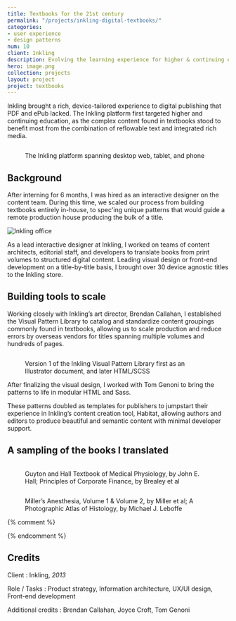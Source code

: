 ```yaml
---
title: Textbooks for the 21st century
permalink: "/projects/inkling-digital-textbooks/"
categories:
- user experience
- design patterns
num: 10
client: Inkling
description: Evolving the learning experience for higher & continuing education
hero: image.png
collection: projects
layout: project
project: textbooks
---
```


Inkling brought a rich, device-tailored experience to digital publishing that PDF and ePub lacked. The Inkling platform first targeted higher and continuing education, as the complex content found in textbooks stood to benefit most from the combination of reflowable text and integrated rich media.

<figure class="fullbleed">
<img
srcset="{{ "/assets/images/inkling-textbooks/inkling-platforms-2.jpg" | relative_url }} 1x, {{ "/assets/images/inkling-textbooks/inkling-platforms-2.jpg" | relative_url }} 2x"
src="{{ "/assets/images/inkling-textbooks/inkling-platforms-2.jpg" | relative_url }}"
alt=""
/>
<figcaption>
<p>The Inkling platform spanning desktop web, tablet, and phone</p>
</figcaption>
</figure>

## Background
After interning for 6 months, I was hired as an interactive designer on the content team. During this time, we scaled our process from building textbooks entirely in-house, to spec'ing unique patterns that would guide a remote production house producing the bulk of a title.

![Inkling office](/assets/images/inkling-textbooks/inkling-office-1.jpg)

As a lead interactive designer at Inkling, I worked on teams of content architects, editorial staff, and developers to translate books from print volumes to structured digital content. Leading visual design or front-end development on a title-by-title basis, I brought over 30 device agnostic titles to the Inkling store.


## Building tools to scale
Working closely with Inkling’s art director, Brendan Callahan, I established the Visual Pattern Library to catalog and standardize content groupings commonly found in textbooks, allowing us to scale production and reduce errors by overseas vendors for titles spanning multiple volumes and hundreds of pages.

<figure class="fullbleed">
<img
srcset="{{ "/assets/images/inkling-textbooks/visual-pattern-library.jpg" | relative_url }} 1x, {{ "/assets/images/inkling-textbooks/visual-pattern-library@2x.jpg" | relative_url }} 2x"
src="{{ "/assets/images/inkling-textbooks/visual-pattern-library.jpg" | relative_url }}"
alt=""
/>
<figcaption>
<p>Version 1 of the Inkling Visual Pattern Library first as an Illustrator document, and later HTML/SCSS</p>
</figcaption>
</figure>
<!-- ![Process photos/screencaps]() -->

After finalizing the visual design, I worked with Tom Genoni to bring the patterns to life in modular HTML and Sass.

These patterns doubled as templates for publishers to jumpstart their experience in Inkling’s content creation tool, Habitat, allowing authors and editors to produce beautiful and semantic content with minimal developer support.



## A sampling of the books I translated

<figure class="fullbleed">
<img
srcset="{{ "/assets/images/inkling-textbooks/inkling-textbooks-1.jpg" | relative_url }} 1x, {{ "/assets/images/inkling-textbooks/inkling-textbooks-1@2x.jpg" | relative_url }} 2x"
src="{{ "/assets/images/inkling-textbooks/inkling-textbooks-1.jpg" | relative_url }}"
alt=""
/>
<figcaption>
<p>Guyton and Hall Textbook of Medical Physiology, by John E. Hall; Principles of Corporate Finance, by Brealey et al</p>
</figcaption>
</figure>

<figure class="fullbleed">
<img
srcset="{{ "/assets/images/inkling-textbooks/inkling-textbooks-2.jpg" | relative_url }} 1x, {{ "/assets/images/inkling-textbooks/inkling-textbooks-2@2x.jpg" | relative_url }} 2x"
src="{{ "/assets/images/inkling-textbooks/inkling-textbooks-2.jpg" | relative_url }}"
alt=""
/>
<figcaption>
<p>Miller’s Anesthesia, Volume 1 & Volume 2, by Miller et al; A Photographic Atlas of Histology, by Michael J. Leboffe</p>
</figcaption>
</figure>


{% comment %}
<!--More devices? More spreads per title?-->

<!--
<figure>
<img
  srcset="{{ "/assets/images/inkling-textbooks/inkling-brealey.jpg" | relative_url }} 1x, {{ "/assets/images/inkling-textbooks/inkling-brealey.jpg" | relative_url }} 2x"
  src="{{ "/assets/images/inkling-textbooks/inkling-brealey.jpg" | relative_url }}"
  alt=""
/>
<figcaption>
<p>Principles of Corporate Finance, 10th edition, by Brealey et al</p>
</figcaption>
</figure>

<figure>
<img
  srcset="{{ "/assets/images/inkling-textbooks/inkling-schaaf.jpg" | relative_url }} 1x, {{ "/assets/images/inkling-textbooks/inkling-schaaf.jpg" | relative_url }} 2x"
  src="{{ "/assets/images/inkling-textbooks/inkling-schaaf.jpg" | relative_url }}"
  alt=""
/>
<figcaption>
<p>Guyton and Hall Textbook of Medical Physiology, 12th edition, by John E. Hall</p>
</figcaption>
</figure>

<figure>
<img
  srcset="{{ "/assets/images/inkling-textbooks/inkling-guyton.jpg" | relative_url }} 1x, {{ "/assets/images/inkling-textbooks/inkling-guyton.jpg" | relative_url }} 2x"
  src="{{ "/assets/images/inkling-textbooks/inkling-guyton.jpg" | relative_url }}"
  alt=""
/>
<figcaption>
<p>Guyton and Hall Textbook of Medical Physiology, 12th edition, by John E. Hall</p>
</figcaption>
</figure>

<figure>
<img
  srcset="{{ "/assets/images/inkling-textbooks/inkling-millers.jpg" | relative_url }} 1x, {{ "/assets/images/inkling-textbooks/inkling-millers.jpg" | relative_url }} 2x"
  src="{{ "/assets/images/inkling-textbooks/inkling-millers.jpg" | relative_url }}"
  alt=""
/>
<figcaption>
<p>Miller’s Anesthesia, Volume 1 & Volume 2, 7th edition, by Miller et al</p>
</figcaption>
</figure>


![]()
![]()
![]() -->
{% endcomment %}

## Credits

Client
: Inkling, _2013_

Role / Tasks
: Product strategy, Information architecture, UX/UI design, Front-end development

Additional credits
: Brendan Callahan, Joyce Croft, Tom Genoni
